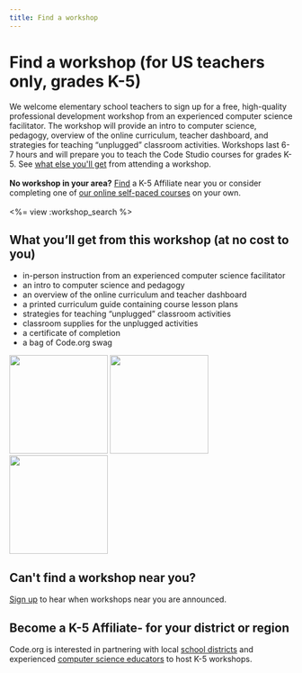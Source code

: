 ```yaml
---
title: Find a workshop
---
```

# Find a workshop (for US teachers only, grades K-5)
We welcome elementary school teachers to sign up for a free, high-quality professional development workshop from an experienced computer science facilitator. The workshop will provide an intro to computer science, pedagogy, overview of the online curriculum, teacher dashboard, and strategies for teaching “unplugged” classroom activities. Workshops last 6-7 hours and will prepare you to teach the Code Studio courses for grades K-5. See [what else you'll get](#get) from attending a workshop.
<br />
<br />
**No workshop in your area?** [Find](/educate/k5-affiliates-directory) a K-5 Affiliate near you or consider completing one of [our online self-paced courses](/educate/professional-development-online) on your own.
<br />
<br />
<%= view :workshop_search %>

<a id="get"></a>
## What you’ll get from this workshop (at no cost to you)
<ul><li>in-person instruction from an experienced computer science facilitator</li>
<li>an intro to computer science and pedagogy</li>
<li>an overview of the online curriculum and teacher dashboard</li>
<li>a printed curriculum guide containing course lesson plans</li>
<li>strategies for teaching “unplugged” classroom activities</li>
<li>classroom supplies for the unplugged activities</li>
<li>a certificate of completion</li>
<li>a bag of Code.org swag</li></ul>

<img src="/images/swagbag.png" width="175"/>
<img src="/images/coursebook.png" width="175"/>
<img src="/images/k5certificate.png" width="175"/> 

## Can't find a workshop near you?

[Sign up](https://docs.google.com/a/code.org/forms/d/1QoWzKV5n2Fxx-W90LmmMWxY7qndMo1IE0QWZcxY9OTI/viewform) to hear when workshops near you are announced.

## Become a K-5 Affiliate- for your district or region
Code.org is interested in partnering with local [school districts](/educate/k5-district-partnership) and experienced [computer science educators](/educate/k5-affiliates) to host K-5 workshops.


